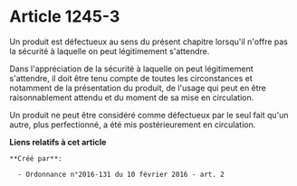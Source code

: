 # Article 1245-3

Un produit est défectueux au sens du présent chapitre lorsqu'il n'offre pas la sécurité à laquelle on peut légitimement
s'attendre. 

Dans l'appréciation de la sécurité à laquelle on peut légitimement s'attendre, il doit être tenu compte de toutes les
circonstances et notamment de la présentation du produit, de l'usage qui peut en être raisonnablement attendu et du moment de
sa mise en circulation. 

Un produit ne peut être considéré comme défectueux par le seul fait qu'un autre, plus perfectionné, a été mis postérieurement
en circulation.

**Liens relatifs à cet article**

	**Créé par**:

	  - Ordonnance n°2016-131 du 10 février 2016 - art. 2
